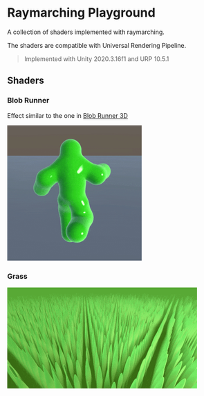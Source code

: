 ﻿# Raymarching Playground

A collection of shaders implemented with raymarching. 

The shaders are compatible with Universal Rendering Pipeline.

> Implemented with Unity 2020.3.16f1 and URP 10.5.1

## Shaders

### Blob Runner

Effect similar to the one in [Blob Runner 3D](https://play.google.com/store/apps/details?id=com.quok.blobRunner)

![Blob Runner](Documentation/blob_runner.gif)

### Grass

![Grass](Documentation/grass.gif)